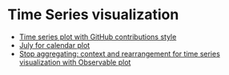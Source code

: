 # Time Series visualization

- [Time series plot with GitHub contributions style](https://towardsdatascience.com/create-githubs-style-contributions-plot-for-your-time-series-data-79df84ec93da)
- [July for calendar plot](https://github.com/e-hulten/july)
- [Stop aggregating: context and rearrangement for time series visualization with Observable plot](https://stackoverflow.blog/2022/03/03/stop-aggregating-away-the-signal-in-your-data/)
